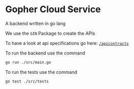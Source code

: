 # Gopher Cloud Service

A backend written in go lang

We use the `GIN` Package to create the APIs

To have a look at api specifications go here: [`/apicontracts`]("./apiContracts")

To run the backend use the command

```sh
go run ./src/main.go
```

To run the tests use the command

```sh
go test ./src/tests
```
